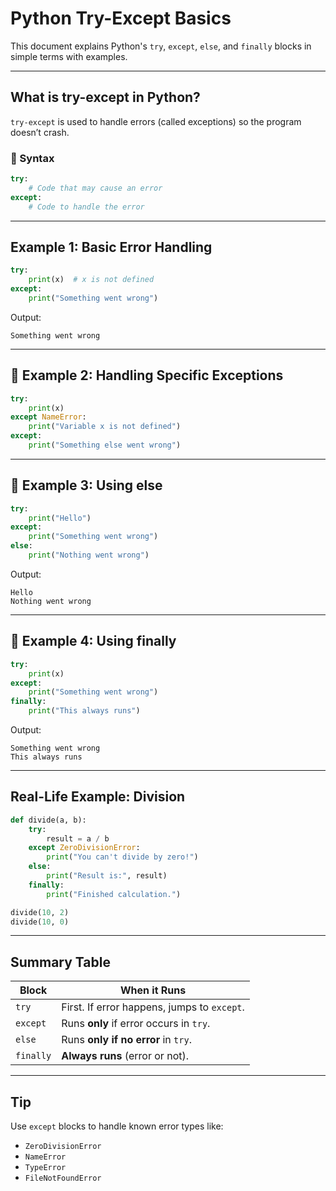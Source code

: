 
# Python Try-Except Basics

This document explains Python's `try`, `except`, `else`, and `finally` blocks in simple terms with examples.

---

##  What is try-except in Python?

`try-except` is used to handle errors (called exceptions) so the program doesn’t crash.

### 🔹 Syntax

```python
try:
    # Code that may cause an error
except:
    # Code to handle the error
````

---

## Example 1: Basic Error Handling

```python
try:
    print(x)  # x is not defined
except:
    print("Something went wrong")
```

Output:

```
Something went wrong
```

---

## 🔸 Example 2: Handling Specific Exceptions

```python
try:
    print(x)
except NameError:
    print("Variable x is not defined")
except:
    print("Something else went wrong")
```

---

## 🔸 Example 3: Using else

```python
try:
    print("Hello")
except:
    print("Something went wrong")
else:
    print("Nothing went wrong")
```

Output:

```
Hello
Nothing went wrong
```

---

## 🔸 Example 4: Using finally

```python
try:
    print(x)
except:
    print("Something went wrong")
finally:
    print("This always runs")
```

Output:

```
Something went wrong  
This always runs
```

---

## Real-Life Example: Division

```python
def divide(a, b):
    try:
        result = a / b
    except ZeroDivisionError:
        print("You can't divide by zero!")
    else:
        print("Result is:", result)
    finally:
        print("Finished calculation.")

divide(10, 2)
divide(10, 0)
```

---

##  Summary Table

| Block     | When it Runs                                |
| --------- | ------------------------------------------- |
| `try`     | First. If error happens, jumps to `except`. |
| `except`  | Runs **only** if error occurs in `try`.     |
| `else`    | Runs **only if no error** in `try`.         |
| `finally` | **Always runs** (error or not).             |

---

##  Tip

Use `except` blocks to handle known error types like:

* `ZeroDivisionError`
* `NameError`
* `TypeError`
* `FileNotFoundError`




